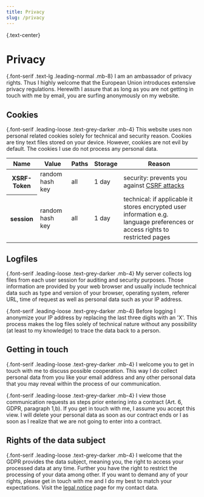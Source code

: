 ```yaml
---
title: Privacy
slug: /privacy
---
```


{.text-center}
# Privacy

{.font-serif .text-lg .leading-normal .mb-8}
I am an ambassador of privacy rights. Thus I highly welcome that the European Union introduces
extensive privacy regulations. Herewith I assure that as long as you are not getting in touch with
me by email, you are surfing anonymously on my website.

## Cookies

{.font-serif .leading-loose .text-grey-darker .mb-4}
This website uses non personal related cookies solely for technical and security reason. Cookies are
tiny text files stored on your device. However, cookies are not evil by default. The cookies I use
do not process any personal data.


<table class="mb-6">
    <thead>
    <tr>
        <th scope="col">Name</th>
        <th scope="col">Value</th>
        <th scope="col">Paths</th>
        <th scope="col">Storage</th>
        <th scope="col">Reason</th>
    </tr>
    </thead>
    <tbody>
    <tr>
        <th scope="row">XSRF-Token</th>
        <td>random hash key</td>
        <td>all</td>
        <td>1 day</td>
        <td>security: prevents you against <a class="underline"
                                              href="https://en.wikipedia.org/wiki/Cross-site_request_forgery"
                                              target="_blank">CSRF attacks</a></td>
    </tr>
    <tr>
        <th scope="row">session</th>
        <td>random hash key</td>
        <td>all</td>
        <td>1 day</td>
        <td>technical: if applicable it stores encrypted user information e.g. language preferences or
            access rights to restricted pages
        </td>
    </tr>
    </tbody>
</table>

## Logfiles

{.font-serif .leading-loose .text-grey-darker .mb-4}
My server collects log files from each user session for auditing and security purposes. Those
information are provided by your web browser and usually include technical data such as type and
version of your browser, operating system, referer URL, time of request as well as personal data
such as your IP address.

{.font-serif .leading-loose .text-grey-darker .mb-4}
Before logging I anonymize your IP address by replacing the last three digits with an 'X'. This
process makes the log files solely of technical nature without any possibility (at least to my
knowledge) to trace the data back to a person.

## Getting in touch

{.font-serif .leading-loose .text-grey-darker .mb-4}
I welcome you to get in touch with me to discuss possible cooperation. This way I do collect
personal data from you like your email address and any other personal data that you may reveal
within the process of our communication.

{.font-serif .leading-loose .text-grey-darker .mb-4}
I view those communication requests as steps prior entering into a contract (Art. 6, GDPR, paragraph
1,b). If you get in touch with me, I assume you accept this view. I will delete your personal data
as soon as our contract ends or I as soon as I realize that we are not going to enter into a
contract.

## Rights of the data subject

{.font-serif .leading-loose .text-grey-darker .mb-4}
I welcome that the GDPR provides the data subject, meaning you, the right to access your processed
data at any time. Further you have the right to restrict the processing of your data among other. If
you want to demand any of your rights, please get in touch with me and I do my best to match your
expectations. Visit the <a href="/legal-notice">legal notice</a> page for my contact data.
